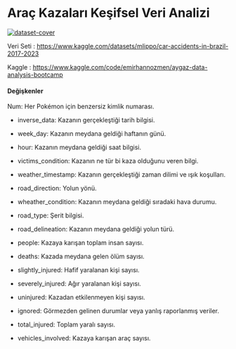 # Araç Kazaları Keşifsel Veri Analizi


<a href="https://ibb.co/5691L1j"><img src="https://i.ibb.co/5691L1j/dataset-cover.png" alt="dataset-cover" border="0"></a>


Veri Seti : https://www.kaggle.com/datasets/mlippo/car-accidents-in-brazil-2017-2023

Kaggle : https://www.kaggle.com/code/emirhannozmen/aygaz-data-analysis-bootcamp



#### Değişkenler


Num: Her Pokémon için benzersiz kimlik numarası.

* inverse_data: Kazanın gerçekleştiği tarih bilgisi.

* week_day: Kazanın meydana geldiği haftanın günü.

* hour: Kazanın meydana geldiği saat bilgisi.

* victims_condition: Kazanın ne tür bi kaza olduğunu veren bilgi.

* weather_timestamp: Kazanın gerçekleştiği zaman dilimi ve ışık koşulları.

* road_direction: Yolun yönü.

* wheather_condition: Kazanın meydana geldiği sıradaki hava durumu.

* road_type: Şerit bilgisi.

* road_delineation: Kazanın meydana geldiği yolun türü.

* people: Kazaya karışan toplam insan sayısı.

* deaths: Kazada meydana gelen ölüm sayısı.

* slightly_injured: Hafif yaralanan kişi sayısı.

* severely_injured: Ağır yaralanan kişi sayısı.

* uninjured: Kazadan etkilenmeyen kişi sayısı.

* ignored: Görmezden gelinen durumlar veya yanlış raporlanmış veriler.

* total_injured: Toplam yaralı sayısı.

* vehicles_involved: Kazaya karışan araç sayısı.
